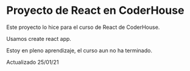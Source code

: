 # Proyecto de React en CoderHouse

Este proyecto lo hice para el curso de React de CoderHouse.

Usamos create react app.

Estoy en pleno aprendizaje, el curso aun no ha terminado.

Actualizado 25/01/21